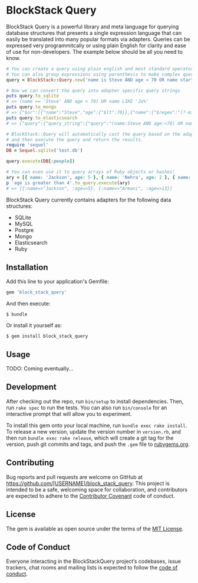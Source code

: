 # BlockStack Query

BlockStack Query is a powerful library and meta language for querying database structures that presents a single expression language that can easily be translated into many popular formats via adapters. Queries can be expressed very programmitcally or using plain English for clarity and ease of use for non-developers. The example below should be all you need to know.

```ruby
# You can create a query using plain english and most standard operators.
# You can also group expressions using parenthesis to make complex queries.
query = BlockStack::Query.new('name is Steve AND age < 70 OR name starts with Jo')

# Now we can convert the query into adapter specific query strings
puts query.to_sqlite
# => (name == 'Steve' AND age < 70) OR name LIKE 'Jo%'
puts query.to_mongo
# => {"$or":[{"name":"Steve","age":{"$lt":70}},{"name":{"$regex":"(?-mix:^Jo)","$options":"i"}}]}
puts query.to_elasticsearch
# => {"query":{"query_string":{"query":"(name:Steve AND age:<70) OR name:Jo*"}}}

# BlockStack::Query will automatically cast the query based on the adapter send to it
# and then execute the query and return the results.
require 'sequel'
DB = Sequel.sqlite('test.db')

query.execute(DB[:people])

# You can even use it to query arrays of Ruby objects or hashes!
ary = [{ name: 'Jackson', age: 5 }, { name: 'Nehra', age: 2 }, { name: 'Armani', age: 13 }]
p 'age is greater than 4'.to_query.execute(ary)
# => [{:name=>"Jackson", :age=>5}, {:name=>"Armani", :age=>13}]
```

BlockStack Query currently contains adapters for the following data structures:
- SQLite
- MySQL
- Postgre
- Mongo
- Elasticsearch
- Ruby

## Installation

Add this line to your application's Gemfile:

```ruby
gem 'block_stack_query'
```

And then execute:

    $ bundle

Or install it yourself as:

    $ gem install block_stack_query

## Usage

TODO: Coming eventually...

## Development

After checking out the repo, run `bin/setup` to install dependencies. Then, run `rake spec` to run the tests. You can also run `bin/console` for an interactive prompt that will allow you to experiment.

To install this gem onto your local machine, run `bundle exec rake install`. To release a new version, update the version number in `version.rb`, and then run `bundle exec rake release`, which will create a git tag for the version, push git commits and tags, and push the `.gem` file to [rubygems.org](https://rubygems.org).

## Contributing

Bug reports and pull requests are welcome on GitHub at https://github.com/[USERNAME]/block_stack_query. This project is intended to be a safe, welcoming space for collaboration, and contributors are expected to adhere to the [Contributor Covenant](http://contributor-covenant.org) code of conduct.

## License

The gem is available as open source under the terms of the [MIT License](https://opensource.org/licenses/MIT).

## Code of Conduct

Everyone interacting in the BlockStackQuery project’s codebases, issue trackers, chat rooms and mailing lists is expected to follow the [code of conduct](https://github.com/[USERNAME]/block_stack_query/blob/master/CODE_OF_CONDUCT.md).
